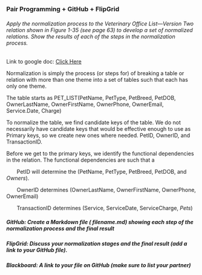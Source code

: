 ### Pair Programming + GitHub + FlipGrid 

###### Apply the normalization process to the Veterinary Office List—Version Two relation shown in Figure 1-35 (see page 63) to develop a set of normalized relations. Show the results of each of the steps in the normalization process.

Link to google doc: [Click Here](https://docs.google.com/document/d/1QvAkQdIaDTCD5W86UE6Mo7nPweO4PWnKwhGcH-lkv6E/edit?usp=sharing)

Normalization is simply the process (or steps for) of breaking a table or relation with more than one theme into a set of tables such that each has only one theme. 

The table starts as PET_LIST(PetName, PetType, PetBreed, PetDOB, OwnerLastName, OwnerFirstName, OwnerPhone, OwnerEmail, Service.Date, Charge)

To normalize the table, we find candidate keys of the table. We do not necessarily have candidate keys that would be effective enough to use as Primary keys, so we create new ones where needed. PetID, OwnerID, and TransactionID. 

Before we get to the primary keys, we identify the functional dependencies in the relation. The functional dependencies are such that a 

&nbsp;&nbsp;&nbsp;&nbsp;&nbsp;&nbsp; PetID will determine the (PetName, PetType, PetBreed, PetDOB, and *Owners*).

&nbsp;&nbsp;&nbsp;&nbsp;&nbsp;&nbsp; OwnerID determines (OwnerLastName, OwnerFirstName, OwnerPhone, OwnerEmail)

&nbsp;&nbsp;&nbsp;&nbsp;&nbsp;&nbsp; TransactionID determines (Service, ServiceDate, ServiceCharge, *Pets*)

##### GitHub: Create a Markdown file ( filename.md) showing each step of the normalization process and the final result

##### FlipGrid: Discuss your normalization stages and the final result (add a link to your GitHub file).

##### Blackboard: A link to your file on GitHub (make sure to list your partner)

